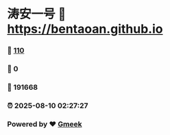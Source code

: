 # 涛安一号 :link: https://bentaoan.github.io 
### :page_facing_up: [110](https://bentaoan.github.io/tag.html) 
### :speech_balloon: 0 
### :hibiscus: 191668 
### :alarm_clock: 2025-08-10 02:27:27 
### Powered by :heart: [Gmeek](https://github.com/Meekdai/Gmeek)

